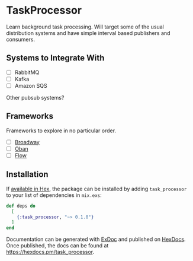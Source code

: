 # TaskProcessor

Learn background task processing. Will target some of the usual distribution
systems and have simple interval based publishers and consumers.

## Systems to Integrate With
- [ ] RabbitMQ
- [ ] Kafka
- [ ] Amazon SQS

Other pubsub systems?

## Frameworks
Frameworks to explore in no particular order.

- [ ] [Broadway](https://github.com/dashbitco/broadway)
- [ ] [Oban](https://github.com/sorentwo/oban)
- [ ] [Flow](https://github.com/dashbitco/flow)

## Installation

If [available in Hex](https://hex.pm/docs/publish), the package can be installed
by adding `task_processor` to your list of dependencies in `mix.exs`:

```elixir
def deps do
  [
    {:task_processor, "~> 0.1.0"}
  ]
end
```

Documentation can be generated with [ExDoc](https://github.com/elixir-lang/ex_doc)
and published on [HexDocs](https://hexdocs.pm). Once published, the docs can
be found at <https://hexdocs.pm/task_processor>.

